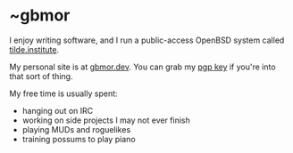 # ~gbmor

I enjoy writing software, and I run a public-access OpenBSD system called [tilde.institute](https://tilde.institute).

My personal site is at [gbmor.dev](https://gbmor.dev). You can grab my [pgp key](https://gbmor.dev/key.pub) if you're into that sort of thing.

My free time is usually spent:
- hanging out on IRC
- working on side projects I may not ever finish
- playing MUDs and roguelikes
- training possums to play piano

